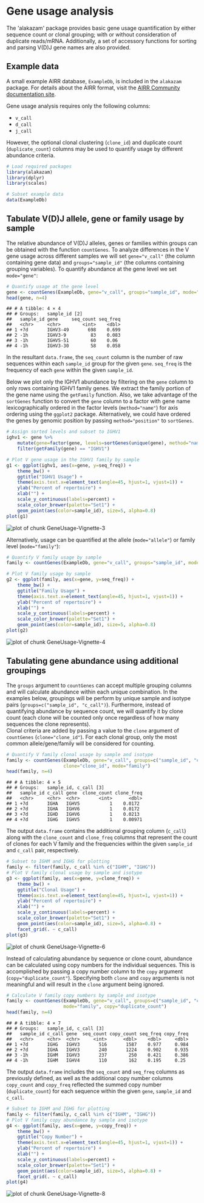 # Gene usage analysis

The 'alakazam' package provides basic gene usage quantification by either sequence count 
or clonal grouping; with or without consideration of duplicate reads/mRNA. Additionally, 
a set of accessory functions for sorting and parsing V(D)J gene names 
are also provided.

## Example data

A small example AIRR database, `ExampleDb`, is included in the `alakazam` package. For details 
about the AIRR format, visit the [AIRR Community documentation site](https://docs.airr-community.org/en/stable/datarep/rearrangements.html).

Gene usage analysis requires only the following columns:

* `v_call`
* `d_call`
* `j_call`

However, the optional clonal clustering (`clone_id`) and duplicate count (`duplicate_count`) 
columns may be used to quantify usage by different abundance criteria.


``` r
# Load required packages
library(alakazam)
library(dplyr)
library(scales)

# Subset example data
data(ExampleDb)
```

## Tabulate V(D)J allele, gene or family usage by sample

The relative abundance of V(D)J alleles, genes or families within groups can be obtained 
with the function `countGenes`. To analyze differences in the V gene usage across 
different samples we will set `gene="v_call"` (the column containing gene data) and 
`groups="sample_id"` (the columns containing grouping variables). To quantify abundance at
the gene level we set `mode="gene"`:


``` r
# Quantify usage at the gene level
gene <- countGenes(ExampleDb, gene="v_call", groups="sample_id", mode="gene")
head(gene, n=4)
```

```
## # A tibble: 4 × 4
## # Groups:   sample_id [2]
##   sample_id gene     seq_count seq_freq
##   <chr>     <chr>        <int>    <dbl>
## 1 +7d       IGHV3-49       698    0.699
## 2 -1h       IGHV3-9         83    0.083
## 3 -1h       IGHV5-51        60    0.06 
## 4 -1h       IGHV3-30        58    0.058
```

In the resultant `data.frame`, the `seq_count` column is the number of raw sequences within each `sample_id` 
group for the given `gene`. `seq_freq` is the frequency of each `gene` within the given `sample_id`.

Below we plot only the IGHV1 abundance by filtering on the `gene` column to only rows 
containing IGHV1 family genes. We extract the family portion of the gene name using the 
`getFamily` function. Also, we take advantage of the `sortGenes` function to convert the 
`gene` column to a factor with gene name lexicographically ordered in the factor levels 
(`method="name"`) for axis ordering using the `ggplot2` package. Alternatively, we could have 
ordered the genes by genomic position by passing `method="position"` to `sortGenes`.


``` r
# Assign sorted levels and subset to IGHV1
ighv1 <- gene %>%
    mutate(gene=factor(gene, levels=sortGenes(unique(gene), method="name"))) %>%
    filter(getFamily(gene) == "IGHV1")

# Plot V gene usage in the IGHV1 family by sample
g1 <- ggplot(ighv1, aes(x=gene, y=seq_freq)) +
    theme_bw() +
    ggtitle("IGHV1 Usage") +
    theme(axis.text.x=element_text(angle=45, hjust=1, vjust=1)) +
    ylab("Percent of repertoire") +
    xlab("") +
    scale_y_continuous(labels=percent) +
    scale_color_brewer(palette="Set1") +
    geom_point(aes(color=sample_id), size=5, alpha=0.8)
plot(g1)
```

![plot of chunk GeneUsage-Vignette-3](figure/GeneUsage-Vignette-3-1.png)

Alternatively, usage can be quantified at the allele (`mode="allele"`) or 
family level (`mode="family"`):


``` r
# Quantify V family usage by sample
family <- countGenes(ExampleDb, gene="v_call", groups="sample_id", mode="family")

# Plot V family usage by sample
g2 <- ggplot(family, aes(x=gene, y=seq_freq)) +
    theme_bw() +
    ggtitle("Family Usage") +
    theme(axis.text.x=element_text(angle=45, hjust=1, vjust=1)) +
    ylab("Percent of repertoire") +
    xlab("") +
    scale_y_continuous(labels=percent) +
    scale_color_brewer(palette="Set1") +
    geom_point(aes(color=sample_id), size=5, alpha=0.8)
plot(g2)
```

![plot of chunk GeneUsage-Vignette-4](figure/GeneUsage-Vignette-4-1.png)


## Tabulating gene abundance using additional groupings

The `groups` argument to `countGenes` can accept multiple grouping columns and
will calculate abundance within each unique combination. In the examples below,
groupings will be perform by unique sample and isotype pairs 
(`groups=c("sample_id", "c_call")`). Furthermore, instead of quantifying abundance
by sequence count, we will quantify it by clone count (each clone will
be counted only once regardless of how many sequences the clone represents).  
Clonal criteria are added by passing a value to the `clone` argument of `countGenes`
(`clone="clone_id"`). For each clonal group, only the most common allele/gene/family will
be considered for counting.


``` r
# Quantify V family clonal usage by sample and isotype
family <- countGenes(ExampleDb, gene="v_call", groups=c("sample_id", "c_call"), 
                     clone="clone_id", mode="family")
head(family, n=4)
```

```
## # A tibble: 4 × 5
## # Groups:   sample_id, c_call [3]
##   sample_id c_call gene  clone_count clone_freq
##   <chr>     <chr>  <chr>       <int>      <dbl>
## 1 +7d       IGHA   IGHV5           1    0.0172 
## 2 +7d       IGHA   IGHV6           1    0.0172 
## 3 +7d       IGHD   IGHV6           1    0.0213 
## 4 +7d       IGHG   IGHV5           1    0.00971
```

The output `data.frame` contains the additional grouping column (`c_call`) along with the 
`clone_count` and `clone_freq` columns that represent the count of clones for each V family 
and the frequencies within the given `sample_id` and `c_call` pair, respectively.


``` r
# Subset to IGHM and IGHG for plotting
family <- filter(family, c_call %in% c("IGHM", "IGHG"))
# Plot V family clonal usage by sample and isotype
g3 <- ggplot(family, aes(x=gene, y=clone_freq)) +
    theme_bw() +
    ggtitle("Clonal Usage") +
    theme(axis.text.x=element_text(angle=45, hjust=1, vjust=1)) +
    ylab("Percent of repertoire") +
    xlab("") +
    scale_y_continuous(labels=percent) +
    scale_color_brewer(palette="Set1") +
    geom_point(aes(color=sample_id), size=5, alpha=0.8) +
    facet_grid(. ~ c_call)
plot(g3)
```

![plot of chunk GeneUsage-Vignette-6](figure/GeneUsage-Vignette-6-1.png)

Instead of calculating abundance by sequence or clone count, abundance can be calculated
using copy numbers for the individual sequences. This is accomplished by passing
a copy number column to the `copy` argument (`copy="duplicate_count"`). Specifying both
`clone` and `copy` arguments is not meaningful and will result in the `clone` argument
being ignored.


``` r
# Calculate V family copy numbers by sample and isotype
family <- countGenes(ExampleDb, gene="v_call", groups=c("sample_id", "c_call"), 
                     mode="family", copy="duplicate_count")
head(family, n=4)
```

```
## # A tibble: 4 × 7
## # Groups:   sample_id, c_call [3]
##   sample_id c_call gene  seq_count copy_count seq_freq copy_freq
##   <chr>     <chr>  <chr>     <int>      <dbl>    <dbl>     <dbl>
## 1 +7d       IGHG   IGHV3       516       1587    0.977     0.984
## 2 +7d       IGHA   IGHV3       240       1224    0.902     0.935
## 3 -1h       IGHM   IGHV3       237        250    0.421     0.386
## 4 -1h       IGHM   IGHV4       110        162    0.195     0.25
```

The output `data.frame` includes the `seq_count` and `seq_freq` columns as previously defined, 
as well as the additional copy number columns `copy_count` and `copy_freq` reflected the summed 
copy number (`duplicate_count`) for each sequence within the given `gene`, `sample_id` and `c_call`.


``` r
# Subset to IGHM and IGHG for plotting
family <- filter(family, c_call %in% c("IGHM", "IGHG"))
# Plot V family copy abundance by sample and isotype
g4 <- ggplot(family, aes(x=gene, y=copy_freq)) +
    theme_bw() +
    ggtitle("Copy Number") +
    theme(axis.text.x=element_text(angle=45, hjust=1, vjust=1)) +
    ylab("Percent of repertoire") +
    xlab("") +
    scale_y_continuous(labels=percent) +
    scale_color_brewer(palette="Set1") +
    geom_point(aes(color=sample_id), size=5, alpha=0.8) +
    facet_grid(. ~ c_call)
plot(g4)
```

![plot of chunk GeneUsage-Vignette-8](figure/GeneUsage-Vignette-8-1.png)
